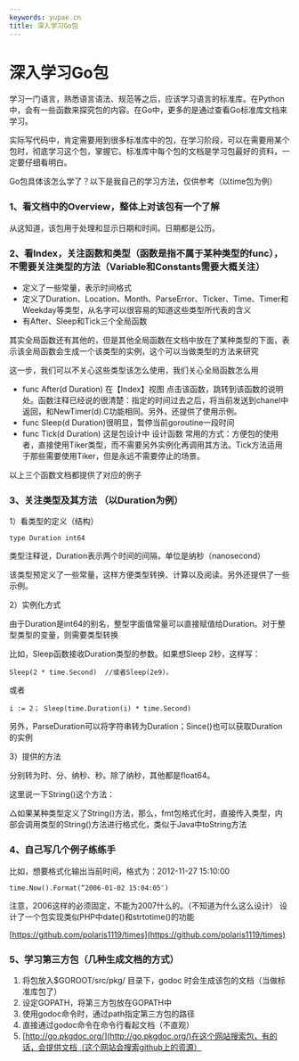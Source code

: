 ```yaml
---
keywords: yupae.cn
title: 深入学习Go包
---
```


# 深入学习Go包      

学习一门语言，熟悉语言语法、规范等之后，应该学习语言的标准库。在Python中，会有一些函数来探究包的内容。在Go中，更多的是通过查看Go标准库文档来学习。

实际写代码中，肯定需要用到很多标准库中的包，在学习阶段，可以在需要用某个包时，彻底学习这个包，掌握它。标准库中每个包的文档是学习包最好的资料，一定要仔细看明白。

Go包具体该怎么学了？以下是我自己的学习方法，仅供参考（以time包为例）

### 1、看文档中的Overview，整体上对该包有一个了解

从这知道，该包用于处理和显示日期和时间。日期都是公历。

### 2、看Index，关注函数和类型（函数是指不属于某种类型的func），不需要关注类型的方法（Variable和Constants需要大概关注）

*   定义了一些常量，表示时间格式
*   定义了Duration、Location、Month、ParseError、Ticker、Time、Timer和Weekday等类型，从名字可以很容易的知道这些类型所代表的含义
*   有After、Sleep和Tick三个全局函数

其实全局函数还有其他的，但是其他全局函数在文档中放在了某种类型的下面，表示该全局函数会生成一个该类型的实例，这个可以当做类型的方法来研究

这一步，我们可以不关心这些类型该怎么使用，我们关心全局函数怎么用

*   func After(d Duration) 在【Index】视图 点击该函数，跳转到该函数的说明处。函数注释已经说的很清楚：指定的时间过去之后，将当前发送到chanel中返回，和NewTimer(d).C功能相同。另外，还提供了使用示例。
*   func Sleep(d Duration)很明显，暂停当前goroutine一段时间
*   func Tick(d Duration) 这是包设计中 设计函数 常用的方式：方便包的使用者，直接使用Tiker类型，而不需要另外实例化再调用其方法。Tick方法适用于那些需要使用Tiker，但是永远不需要停止的场景。

以上三个函数文档都提供了对应的例子

### 3、关注类型及其方法 （以Duration为例）

1）看类型的定义（结构）

`
type Duration int64
`

类型注释说，Duration表示两个时间的间隔，单位是纳秒（nanosecond）

该类型预定义了一些常量，这样方便类型转换、计算以及阅读。另外还提供了一些示例。

2）实例化方式

由于Duration是int64的别名，整型字面值常量可以直接赋值给Duration。对于整型类型的变量，则需要类型转换

比如，Sleep函数接收Duration类型的参数。如果想Sleep 2秒，这样写：

`
Sleep(2 * time.Second)  //或者Sleep(2e9)。
`

或者

`
i := 2； Sleep(time.Duration(i) * time.Second)
`

另外，ParseDuration可以将字符串转为Duration；Since()也可以获取Duration的实例

3）提供的方法

分别转为时、分、纳秒、秒。除了纳秒，其他都是float64。

这里说一下String()这个方法：

△如果某种类型定义了String()方法，那么，fmt包格式化时，直接传入类型，内部会调用类型的String()方法进行格式化，类似于Java中toString方法

### 4、自己写几个例子练练手

比如，想要格式化输出当前时间，格式为：2012-11-27 15:10:00

`
time.Now().Format(“2006-01-02 15:04:05″)
`

注意，2006这样的必须固定，不能为2007什么的。（不知道为什么这么设计）
设计了一个包实现类似PHP中date()和strtotime()的功能

[https://github.com/polaris1119/times](https://github.com/polaris1119/times)

### 5、学习第三方包（几种生成文档的方式）

1.  将包放入$GOROOT/src/pkg/ 目录下，godoc 时会生成该包的文档（当做标准库包了）
2.  设定GOPATH，将第三方包放在GOPATH中
3.  使用godoc命令时，通过path指定第三方包的路径
4.  直接通过godoc命令在命令行看起文档（不直观）
5.  [http://go.pkgdoc.org/](http://go.pkgdoc.org/)在这个网站搜索包，有的话，会提供文档（这个网站会搜索github上的资源）

    